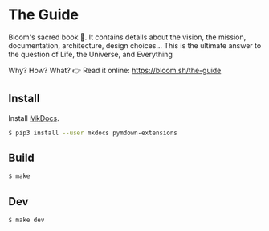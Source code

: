 # The Guide


Bloom's sacred book 📖.
It contains details about the vision, the mission, documentation, architecture, design choices...
This is the ultimate answer to the question of Life, the Universe, and Everything


Why? How? What? 👉 Read it online: https://bloom.sh/the-guide


## Install

Install [MkDocs](https://github.com/mkdocs/mkdocs).

```bash
$ pip3 install --user mkdocs pymdown-extensions
```


## Build

```bash
$ make
```

## Dev

```bash
$ make dev
```
